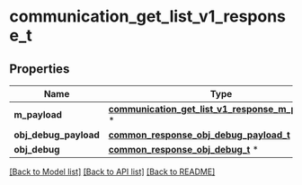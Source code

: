 # communication_get_list_v1_response_t

## Properties
Name | Type | Description | Notes
------------ | ------------- | ------------- | -------------
**m_payload** | [**communication_get_list_v1_response_m_payload_t**](communication_get_list_v1_response_m_payload.md) \* |  | 
**obj_debug_payload** | [**common_response_obj_debug_payload_t**](common_response_obj_debug_payload.md) \* |  | [optional] 
**obj_debug** | [**common_response_obj_debug_t**](common_response_obj_debug.md) \* |  | [optional] 

[[Back to Model list]](../README.md#documentation-for-models) [[Back to API list]](../README.md#documentation-for-api-endpoints) [[Back to README]](../README.md)


